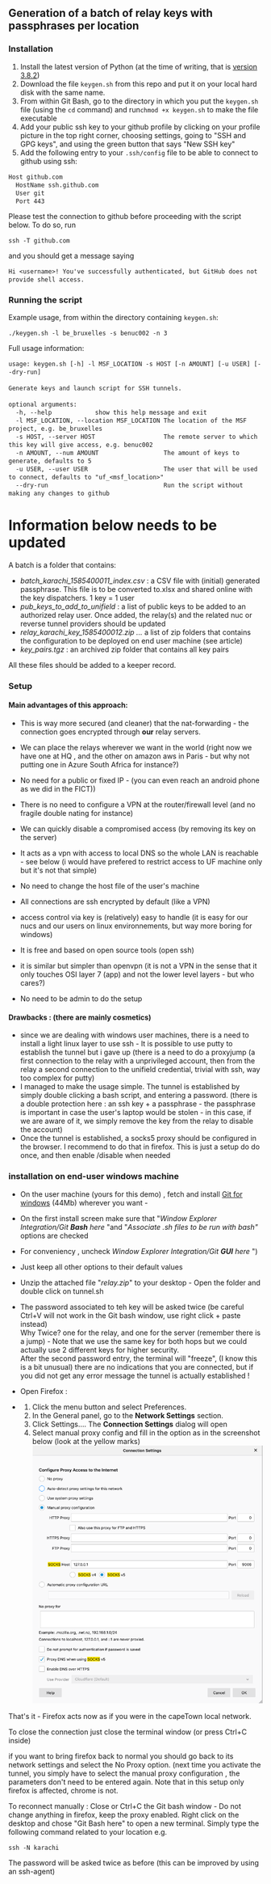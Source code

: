 ## Generation of a batch of relay keys with passphrases per location
### Installation
1. Install the latest version of Python (at the time of writing, that is [version 3.8.2](https://www.python.org/ftp/python/3.8.2/python-3.8.2-amd64-webinstall.exe))
2. Download the file `keygen.sh` from this repo and put it on your local hard disk with the same name.
3. From within Git Bash, go to the directory in which you put the `keygen.sh` file (using the `cd` command) and run`chmod +x keygen.sh` to make the file executable
4. Add your public ssh key to your github profile by clicking on your profile picture in the top right corner, choosing settings, going to "SSH and GPG keys", and using the green button that says "New SSH key"
5. Add the following entry to your `.ssh/config` file to be able to connect to github using ssh:
```
Host github.com
  HostName ssh.github.com
  User git
  Port 443
```

Please test the connection to github before proceeding with the script below. To do so, run
```
ssh -T github.com
```
and you should get a message saying
```
Hi <username>! You've successfully authenticated, but GitHub does not provide shell access.
```

### Running the script
Example usage, from within the directory containing `keygen.sh`:
```
./keygen.sh -l be_bruxelles -s benuc002 -n 3
```

Full usage information:
```
usage: keygen.sh [-h] -l MSF_LOCATION -s HOST [-n AMOUNT] [-u USER] [--dry-run]

Generate keys and launch script for SSH tunnels.

optional arguments:
  -h, --help            show this help message and exit
  -l MSF_LOCATION, --location MSF_LOCATION The location of the MSF project, e.g. be_bruxelles
  -s HOST, --server HOST                   The remote server to which this key will give access, e.g. benuc002
  -n AMOUNT, --num AMOUNT                  The amount of keys to generate, defaults to 5
  -u USER, --user USER                     The user that will be used to connect, defaults to "uf_<msf_location>"
  --dry-run                                Run the script without making any changes to github
```

# Information below needs to be updated

A batch is a folder that contains:
 - *batch_karachi_1585400011_index.csv* : a CSV file with (initial) generated passphrase. This file is to be converted to.xlsx and shared online with the key dispatchers. 1 key = 1 user
 - *pub_keys_to_add_to_unifield* : a list of public keys to be added to an authorized relay user. Once added, the relay(s) and the related nuc or reverse tunnel providers should be updated
- *relay_karachi_key_1585400012.zip ...* a list of zip folders that contains the configuration to be deployed on end user machine (see article) 
- *key_pairs.tgz* : an archived zip folder that contains all key pairs

All these files should be added to a keeper record.
### Setup

#### Main advantages of this approach:

-   This is way more secured (and cleaner) that the nat-forwarding - the connection goes encrypted through  **our**  relay servers.
-   We can place the relays wherever we want in the world (right now we have one at HQ , and the other on amazon aws in Paris - but why not putting one in Azure South Africa for instance?)
-   No need for a public or fixed IP - (you can even reach an android phone as we did in the FICT))
-   There is no need to configure a VPN at the router/firewall level (and no fragile double nating for instance)  
    
-   We can quickly disable a compromised access (by removing its key on the server)
-   It acts as a vpn with access to local DNS so the whole LAN is reachable - see below (i would have prefered to restrict access to UF machine only but it's not that simple)
-   No need to change the host file of the user's machine
-   All connections are ssh encrypted by default (like a VPN)
-   access control via key is (relatively) easy to handle (it is easy for our nucs and our users on linux environnements, but way more boring for windows)
-   It is free and based on open source tools (open ssh)  
    
-   it is similar but simpler than openvpn (it is not a VPN in the sense that it only touches OSI layer 7 (app) and not the lower level layers - but who cares?)
-   No need to be admin to do the setup

#### Drawbacks : (there are mainly cosmetics)

-   since we are dealing with windows user machines, there is a need to install a light linux layer to use ssh - It is possible to use putty to establish the tunnel but i gave up (there is a need to do a proxyjump (a first connection to the relay with a unprivileged account, then from the relay a second connection to the unifield credential, trivial with ssh, way too complex for putty)
-   I managed to make the usage simple. The tunnel is established by simply double clicking a bash script, and entering a password. (there is a double protection here : an ssh key + a passphrase - the passphrase is important in case the user's laptop would be stolen - in this case, if we are aware of it, we simply remove the key from the relay to disable the account)
-   Once the tunnel is established, a socks5 proxy should be configured in the browser. I recommend to do that in firefox. This is just a setup do do once, and then enable /disable when needed

### installation on end-user windows machine
-   On the user machine (yours for this demo) , fetch and install [Git for windows](https://github.com/git-for-windows/git/releases/download/v2.26.0.windows.1/Git-2.26.0-64-bit.exe "https://github.com/git-for-windows/git/releases/download/v2.26.0.windows.1/Git-2.26.0-64-bit.exe") (44Mb) wherever you want -

-   On the first install screen make sure that "_Window Explorer Integration/Git  **Bash**  here_ "and "_Associate .sh files to be run with bash"_ options are checked
- For conveniency , uncheck  _Window Explorer Integration/Git  **GUI**  here_  ")
-   Just keep all other options to their default values
-   Unzip the attached file "_relay.zip_" to your desktop - Open the folder and double click on tunnel.sh
-   The password associated to teh key will be asked twice (be careful Ctrl+V will not work in the Git bash window, use right click + paste instead)  
    Why Twice? one for the relay, and one for the server  (remember there is a jump) - Note that we use the same key for both hops but we could actually use 2 different keys for higher security.  
    After the second password entry, the terminal will "freeze", (I know this is a bit unusual) there are no indications that you are connected, but if you did not get any error message the tunnel is actually established !
-   Open Firefox : 
    
-   1.  Click the menu button and select  Preferences.
    2.  In the  General  panel, go to the  **Network Settings**  section.
    3.  Click  Settings…. The  **Connection Settings**  dialog will open
    4.  Select manual proxy config and fill in the option as in the screenshot below (look at the yellow marks)
   ![firefox setup](/images/firefox.png)
        
That's it - Firefox acts  now as if you were in the capeTown local network.

To close the connection just close the terminal window (or press Ctrl+C inside)

if you want to bring firefox back to normal you should go back to its network settings and select the No Proxy option. (next time you activate the tunnel, you simply have to select the manual proxy configuration , the parameters don't need to be entered again. Note that in this setup only firefox is affected, chrome is not.

To reconnect manually :
Close or Ctrl+C the Git bash window - Do not change anything in firefox, keep the proxy enabled. Right click on the desktop and chose "Git Bash here" to open a new terminal.
Simply type the following command related to your location e.g. 

    ssh -N karachi

The password will be asked twice as before (this can be improved by using an ssh-agent)
